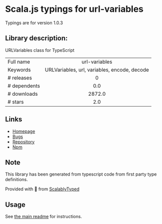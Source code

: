 
# Scala.js typings for url-variables

Typings are for version 1.0.3

## Library description:
URLVariables class for TypeScript

|                    |                 |
| ------------------ | :-------------: |
| Full name          | url-variables |
| Keywords           | URLVariables, url, variables, encode, decode |
| # releases         | 0 |
| # dependents       | 0.0 |
| # downloads        | 2872.0 |
| # stars            | 2.0 |

## Links
- [Homepage](https://github.com/samchon/urlvariables)
- [Bugs](https://github.com/samchon/urlvariables/issues)
- [Repository](https://github.com/samchon/urlvariables)
- [Npm](https://www.npmjs.com/package/url-variables)
    


## Note
This library has been generated from typescript code from first party type definitions.

Provided with :purple_heart: from [ScalablyTyped](https://github.com/oyvindberg/ScalablyTyped)

## Usage
See [the main readme](../../readme.md) for instructions.


